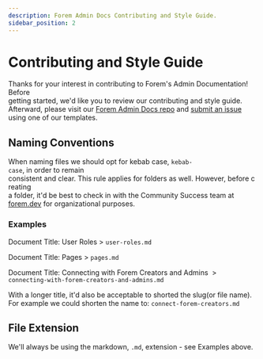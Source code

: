 ```yaml
---
description: Forem Admin Docs Contributing and Style Guide.
sidebar_position: 2
---
```


# Contributing and Style Guide

Thanks for your interest in contributing to Forem's Admin Documentation! 
Before getting started, we'd like you to review our contributing and style guide. Afterward, please visit our [Forem Admin Docs repo](https://github.com/forem/admin-docs#forem-admin-docs) and [submit an issue](https://github.com/forem/admin-docs/issues/new/choose) using one of our templates.

## Naming Conventions

When naming files we should opt for kebab case, `kebab-case`, in order to remain
consistent and clear. This rule applies for folders as well. However, before creating
a folder, it'd be best to check in with the Community Success team at 
[forem.dev](https://forem.dev) for organizational purposes.

### Examples

Document Title: User Roles > `user-roles.md`

Document Title: Pages > `pages.md`

Document Title: Connecting with Forem Creators and Admins  > <br />
`connecting-with-forem-creators-and-admins.md`

With a longer title, it'd also be acceptable to shorted the slug(or file name). For
example we could shorten the name to: `connect-forem-creators.md`

## File Extension

We'll always be using the markdown, `.md`, extension - see Examples above.
